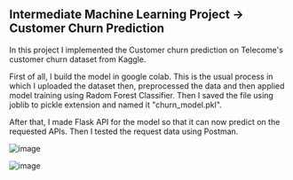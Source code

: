 ## Intermediate Machine Learning Project -> Customer Churn Prediction

In this project I implemented the Customer churn prediction on Telecome's customer churn dataset from Kaggle.

First of all, I build the model in google colab. This is the usual process in which I uploaded the dataset then, preprocessed the data
and then applied model training using Radom Forest Classifier. Then I saved the file using joblib to pickle extension and named it "churn_model.pkl".

After that, I made Flask API for the model so that it can now predict on the requested APIs. Then I tested the request data using Postman. 

![image](https://github.com/user-attachments/assets/cfe08373-9906-462c-afd7-5315609a2235)


![image](https://github.com/user-attachments/assets/fe62239e-d126-4d50-8660-96ab7ee9e7f1)

